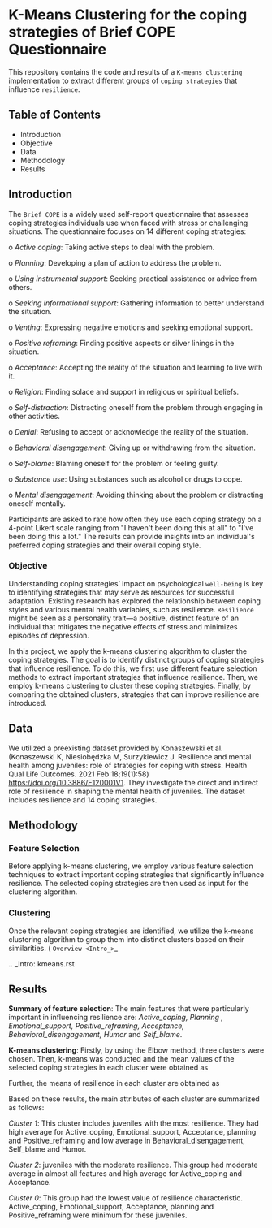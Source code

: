 # K-Means Clustering for the coping strategies of Brief COPE Questionnaire
This repository contains the code and results of a `K-means clustering` implementation to extract different groups of `coping strategies` that influence `resilience`.  

## Table of Contents
+ Introduction
+ Objective
+ Data
+ Methodology
+ Results

## Introduction

The `Brief COPE` is a widely used self-report questionnaire that assesses coping strategies individuals use when faced with stress or challenging situations. The questionnaire focuses on 14 different coping strategies:

o	*Active coping*: Taking active steps to deal with the problem.

o	*Planning*: Developing a plan of action to address the problem.

o	*Using instrumental support*: Seeking practical assistance or advice from others.

o	*Seeking informational support*: Gathering information to better understand the situation.

o	*Venting*: Expressing negative emotions and seeking emotional support.

o	*Positive reframing*: Finding positive aspects or silver linings in the situation.

o	*Acceptance*: Accepting the reality of the situation and learning to live with it.

o	*Religion*: Finding solace and support in religious or spiritual beliefs.

o	*Self-distraction*: Distracting oneself from the problem through engaging in other activities.

o	*Denial*: Refusing to accept or acknowledge the reality of the situation.

o	*Behavioral disengagement*: Giving up or withdrawing from the situation.

o	*Self-blame*: Blaming oneself for the problem or feeling guilty.

o	*Substance use*: Using substances such as alcohol or drugs to cope.

o	*Mental disengagement*: Avoiding thinking about the problem or distracting oneself mentally.

Participants are asked to rate how often they use each coping strategy on a 4-point Likert scale ranging from "I haven't been doing this at all" to "I've been doing this a lot." The results can provide insights into an individual's preferred coping strategies and their overall coping style.

### Objective

Understanding coping strategies’ impact on psychological `well-being` is key to identifying strategies that may serve as resources for successful adaptation. Existing research has explored the relationship between coping styles and various mental health variables, such as resilience. `Resilience` might be seen as a personality trait—a positive, distinct feature of an individual that mitigates the negative effects of stress and minimizes episodes of depression. 

In this project, we apply the k-means clustering algorithm to cluster the coping strategies. The goal is to identify distinct groups of coping strategies that influence resilience. To do this, we first use different feature selection methods to extract important strategies that influence resilience. Then, we employ k-means clustering to cluster these coping strategies. Finally, by comparing the obtained clusters, strategies that can improve resilience are introduced.

## Data 
We utilized a preexisting dataset provided by Konaszewski et al. (Konaszewski K, Niesiobędzka M, Surzykiewicz J. Resilience and mental health among juveniles: role of strategies for coping with stress. Health Qual Life Outcomes. 2021 Feb 18;19(1):58) https://doi.org/10.3886/E120001V1. They investigate the direct and indirect role of resilience in shaping the mental health of juveniles. The dataset includes resilience and 14 coping strategies. 

## Methodology
### Feature Selection
Before applying k-means clustering, we employ various feature selection techniques to extract important coping strategies that significantly influence resilience. The selected coping strategies are then used as input for the clustering algorithm.
### Clustering 
Once the relevant coping strategies are identified, we utilize the k-means clustering algorithm to group them into distinct clusters 
based on their similarities. ( `Overview <Intro_>`_ 

.. _Intro: kmeans.rst

## Results

**Summary of feature selection**: The main features that were particularly important in influencing resilience are: *Active_coping, Planning , Emotional_support, Positive_reframing, Acceptance, Behavioral_disengagement, Humor* and *Self_blame*.

**K-means clustering**: Firstly, by using the Elbow method, three clusters were chosen. Then, k-means was conducted and the mean values of the selected coping strategies in each cluster were obtained as 

Further, the means of resilience in each cluster are obtained as 

Based on these results, the main attributes of each cluster are summarized as follows:

_Cluster 1_: This cluster includes juveniles with the most resilience. They had high average for Active_coping, Emotional_support, Acceptance, planning and Positive_reframing and low average in Behavioral_disengagement, Self_blame and Humor.

_Cluster 2_: juveniles with the moderate resilience. This group had moderate average in almost all features and high average for Active_coping and Acceptance.

_Cluster 0_: This group had the lowest value of resilience characteristic. Active_coping, Emotional_support, Acceptance, planning and Positive_reframing were minimum for these juveniles.









